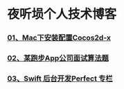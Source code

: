 <H1>夜听埙个人技术博客</H1>

<H3/><A href="title/安装Cocos.md">01、Mac下安装配置Cocos2d-x</A>
<H3/><A href="title/YDPB interview algorithm.md">02、某跑步App公司面试算法题</A>

<H3/><A href="title/Perfect/Perfect.md">03、Swift 后台开发Perfect 专栏</A>